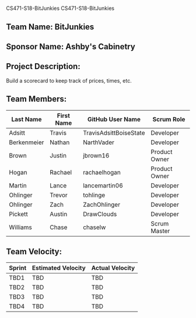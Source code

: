 #
CS471-S18-BitJunkies
CS471-S18-BitJunkies

## Team Name: BitJunkies

## Sponsor Name: Ashby's Cabinetry 

## Project Description:
Build a scorecard to keep track of prices, times, etc. 

## Team Members:

Last Name       | First Name      | GitHub User Name       | Scrum Role
--------------- | --------------- | ---------------------- | ---------------
Adsitt			    | Travis  	  	  | TravisAdsittBoiseState | Developer
Berkenmeier     | Nathan          | NarthVader             | Developer
Brown           | Justin          | jbrown16               | Product Owner
Hogan           | Rachael         | rachaelhogan           | Product Owner
Martin          | Lance           | lancemartin06          | Developer
Ohlinger        | Trevor          | tohlinge               | Developer
Ohlinger        | Zach            | ZachOhlinger           | Developer
Pickett         | Austin          | DrawClouds             | Developer
Williams        | Chase           | chaselw                | Scrum Master


## Team Velocity:

Sprint | Estimated Velocity | Actual Velocity
------ | ------------------ | ---------------
TBD1   | TBD                | TBD
TBD2   | TBD                | TBD
TBD3   | TBD                | TBD
TBD4   | TBD                | TBD

